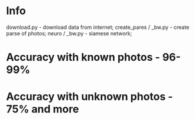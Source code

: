 # Info

download.py - download data from internet;
create_pares / _bw.py - create parse of photos;
neuro / _bw.py - siamese network;

# Accuracy with known photos - 96-99%
# Accuracy with unknown photos - 75% and more